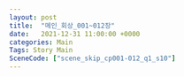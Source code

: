 ```yaml
---
layout: post
title:  "메인_회상_001~012장"
date:   2021-12-31 11:00:00 +0000
categories: Main
Tags: Story Main
SceneCode: ["scene_skip_cp001-012_q1_s10"]
---
```

